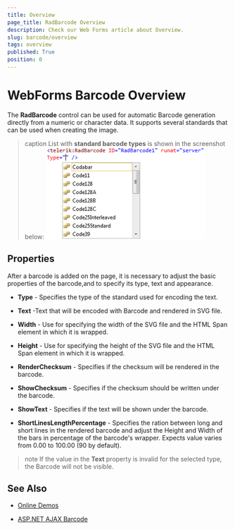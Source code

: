 ```yaml
---
title: Overview
page_title: RadBarcode Overview
description: Check our Web Forms article about Overview.
slug: barcode/overview
tags: overview
published: True
position: 0
---
```


# WebForms Barcode Overview



The **RadBarcode** control can be used for automatic Barcode generation directly from a numeric or character data. It supports several standards that can be used when creating the image.

>caption List with **standard barcode types** is shown in the screenshot below:
![WebForms barcode overview](images/barcode_overview.png "WebForms barcode overview")

## Properties

After a barcode is added on the page, it is necessary to adjust the basic properties of the barcode,and to specify its type, text and appearance.

* **Type** - Specifies the type of the standard used for encoding the text.

* **Text** -Text that will be encoded with Barcode and rendered in SVG file.

* **Width** - Use for specifying the width of the SVG file and the HTML Span element in which it is wrapped.

* **Height** - Use for specifying the height of the SVG file and the HTML Span element in which it is wrapped.

* **RenderChecksum** - Specifies if the checksum will be rendered in the barcode.

* **ShowChecksum** - Specifies if the checksum should be written under the barcode.

* **ShowText** - Specifies if the text will be shown under the barcode.

* **ShortLinesLengthPercentage** - Specifies the ration between long and short lines in the rendered barcode and adjust the Height and Width of the bars in percentage of the barcode's wrapper. Expects value varies from 0.00 to 100.00 (90 by default).

>note If the value in the **Text** property is invalid for the selected type, the Barcode will not be visible.
>


## See Also

 * [Online Demos](https://demos.telerik.com/aspnet-ajax/barcode/examples/overview/defaultcs.aspx)
 
 * [ASP.NET AJAX Barcode](https://www.telerik.com/products/aspnet-ajax/barcode.aspx)

